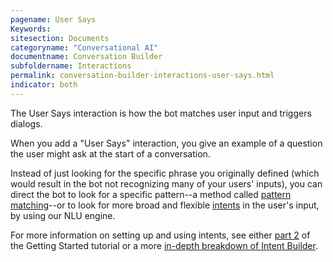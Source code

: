 ```yaml
---
pagename: User Says
Keywords:
sitesection: Documents
categoryname: "Conversational AI"
documentname: Conversation Builder
subfoldername: Interactions
permalink: conversation-builder-interactions-user-says.html
indicator: both
---
```


The User Says interaction is how the bot matches user input and triggers dialogs.

When you add a "User Says" interaction, you give an example of a question the user might ask at the start of a conversation.

Instead of just looking for the specific phrase you originally defined (which would result in the bot not recognizing many of your users' inputs), you can direct the bot to look for a specific pattern--a method called [pattern matching](conversation-builder-interactions-response-match-actions.html#pattern-matching)--or to look for more broad and flexible [intents](intent-builder-overview.html) in the user's input, by using our NLU engine.

For more information on setting up and using intents, see either [part 2](conversation-builder-getting-started-2-intents.html) of the Getting Started tutorial or a more [in-depth breakdown of Intent Builder](intent-builder-overview.html).